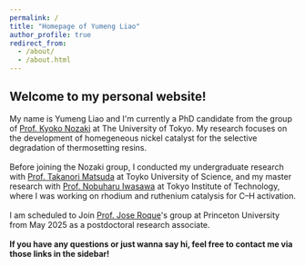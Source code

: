 ```yaml
---
permalink: /
title: "Homepage of Yumeng Liao"
author_profile: true
redirect_from: 
  - /about/
  - /about.html
---
```

Welcome to my personal website!
-----

My name is Yumeng Liao and I'm currently a PhD candidate from the group of <a href="http://park.itc.u-tokyo.ac.jp/nozakilab/indexE.html" target="_blank">Prof. Kyoko Nozaki</a> at The University of Tokyo. My research focuses on the development of homegeneous nickel catalyst for the selective degradation of thermosetting resins.<br><br>
Before joining the Nozaki group, I conducted my undergraduate research with <a href="https://www.rs.tus.ac.jp/mtd/" target="_blank">Prof. Takanori Matsuda</a> at Toyko University of Science, and my master research with <a href="http://www.chemistry.titech.ac.jp/~iwasawa/index.html" target="_blank">Prof. Nobuharu Iwasawa</a> at Tokyo Institute of Technology, where I was working on rhodium and ruthenium catalysis for C–H activation.<br><br>
I am scheduled to Join <a href="https://roque.princeton.edu" target="_blank">Prof. Jose Roque</a>'s group at Princeton University from May 2025 as a postdoctoral research associate.<br><br>
**If you have any questions or just wanna say hi, feel free to contact me via those links in the sidebar!**

